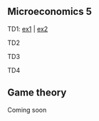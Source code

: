 
## Microeconomics 5

TD1: [ex1](https://mybinder.org/v2/gh/antoine-jacquet/mybinder/1e2be4ebe833e1fc62fb297f5327b1d84b0d4ade?filepath=Micro%C3%A9conomie%205%2Fmicro5-TD1.ipynb) \| [ex2](https://mybinder.org/v2/gh/antoine-jacquet/mybinder/1e2be4ebe833e1fc62fb297f5327b1d84b0d4ade?filepath=Micro%C3%A9conomie%205%2Fmicro5-TD1.ipynb)

TD2

TD3

TD4


## Game theory

Coming soon

